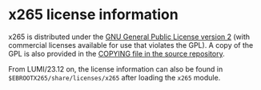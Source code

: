 # x265 license information

x265 is distributed under the
[GNU General Public License version 2](https://www.gnu.org/licenses/old-licenses/gpl-2.0.html)
(with commercial licenses available for use that violates the GPL).
A copy of the GPL is also provided in the
[COPYING file in the source repository](https://bitbucket.org/multicoreware/x265_git/src/master/COPYING).

From LUMI/23.12 on, the license information can also be found in
`$EBROOTX265/share/licenses/x265` after loading the `x265` module.
